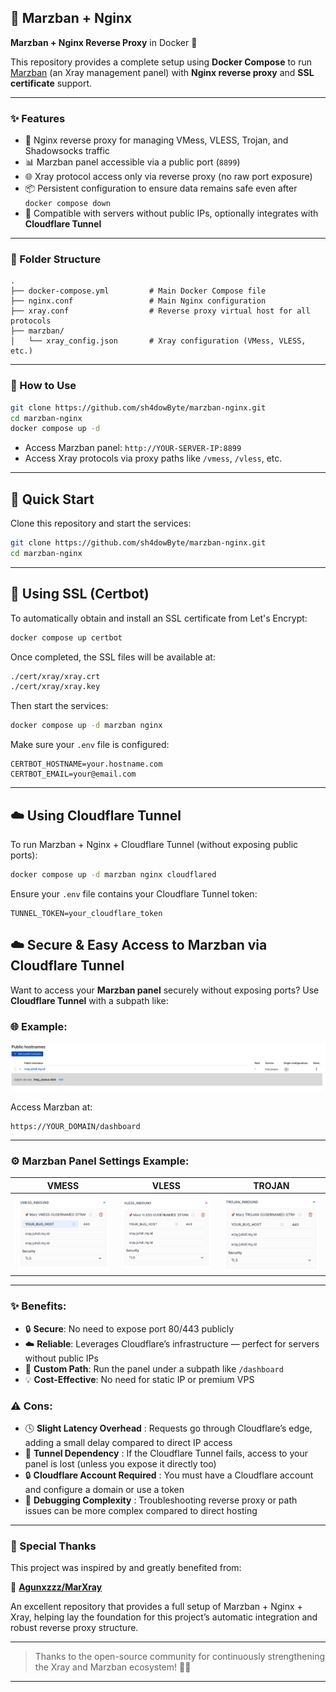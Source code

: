 ## 🧩 Marzban + Nginx

**Marzban + Nginx Reverse Proxy** in Docker 🐳

This repository provides a complete setup using **Docker Compose** to run [Marzban](https://github.com/Gozargah/Marzban) (an Xray management panel) with **Nginx reverse proxy** and **SSL certificate** support.

---

### ✨ Features

* 🔐 Nginx reverse proxy for managing VMess, VLESS, Trojan, and Shadowsocks traffic
* 📊 Marzban panel accessible via a public port (`8899`)
* 🌐 Xray protocol access only via reverse proxy (no raw port exposure)
* 📦 Persistent configuration to ensure data remains safe even after `docker compose down`
* 🔧 Compatible with servers without public IPs, optionally integrates with **Cloudflare Tunnel**

---

### 📁 Folder Structure

```
.
├── docker-compose.yml         # Main Docker Compose file
├── nginx.conf                 # Main Nginx configuration
├── xray.conf                  # Reverse proxy virtual host for all protocols
├── marzban/          
│   └── xray_config.json       # Xray configuration (VMess, VLESS, etc.)
```

---

### 🚀 How to Use

```bash
git clone https://github.com/sh4dowByte/marzban-nginx.git
cd marzban-nginx
docker compose up -d
```

* Access Marzban panel: `http://YOUR-SERVER-IP:8899`
* Access Xray protocols via proxy paths like `/vmess`, `/vless`, etc.

---

## 🚀 Quick Start

Clone this repository and start the services:

```bash
git clone https://github.com/sh4dowByte/marzban-nginx.git
cd marzban-nginx
```

---

## 🔐 Using SSL (Certbot)

To automatically obtain and install an SSL certificate from Let's Encrypt:

```bash
docker compose up certbot
```

Once completed, the SSL files will be available at:

```bash
./cert/xray/xray.crt
./cert/xray/xray.key
```

Then start the services:

```bash
docker compose up -d marzban nginx
```

Make sure your `.env` file is configured:

```env
CERTBOT_HOSTNAME=your.hostname.com
CERTBOT_EMAIL=your@email.com
```

---

## ☁️ Using Cloudflare Tunnel

To run Marzban + Nginx + Cloudflare Tunnel (without exposing public ports):

```bash
docker compose up -d marzban nginx cloudflared
```

Ensure your `.env` file contains your Cloudflare Tunnel token:

```env
TUNNEL_TOKEN=your_cloudflare_token
```

## ☁️ Secure & Easy Access to Marzban via Cloudflare Tunnel

Want to access your **Marzban panel** securely without exposing ports? Use **Cloudflare Tunnel** with a subpath like:

### 🌐 Example:

![1750807168500](image/readme/1750807168500.png)

Access Marzban at:

```
https://YOUR_DOMAIN/dashboard
```

---

### ⚙️ Marzban Panel Settings Example:

| VMESS                                          | VLESS                                          | TROJAN                                         |
| ---------------------------------------------- | ---------------------------------------------- | ---------------------------------------------- |
| ![1750776686305](image/readme/1750776686305.png) | ![1750776700384](image/readme/1750776700384.png) | ![1750776717274](image/readme/1750776717274.png) |

---

### ✨ Benefits:

* 🔒 **Secure**: No need to expose port 80/443 publicly
* ☁️ **Reliable**: Leverages Cloudflare’s infrastructure — perfect for servers without public IPs
* 🎯 **Custom Path**: Run the panel under a subpath like `/dashboard`
* 💡 **Cost-Effective**: No need for static IP or premium VPS

### ⚠️ Cons:

* 🕓  **Slight Latency Overhead** : Requests go through Cloudflare’s edge, adding a small delay compared to direct IP access
* 🔧  **Tunnel Dependency** : If the Cloudflare Tunnel fails, access to your panel is lost (unless you expose it directly too)
* 🔒  **Cloudflare Account Required** : You must have a Cloudflare account and configure a domain or use a token
* 🧪  **Debugging Complexity** : Troubleshooting reverse proxy or path issues can be more complex compared to direct hosting

---

### 🙏 Special Thanks

This project was inspired by and greatly benefited from:

🔗 **[Agunxzzz/MarXray](https://github.com/Agunxzzz/MarXray/tree/main)**

An excellent repository that provides a full setup of Marzban + Nginx + Xray, helping lay the foundation for this project’s automatic integration and robust reverse proxy structure.

---

> Thanks to the open-source community for continuously strengthening the Xray and Marzban ecosystem! 💪🚀

---
